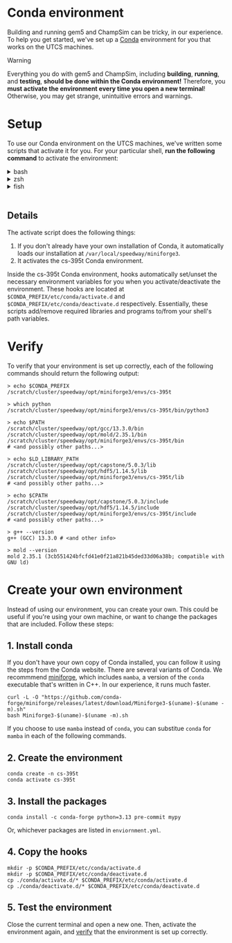 # Conda environment

Building and running gem5 and ChampSim can be tricky, in our experience. To help 
you get started, we've set up a [Conda](https://docs.conda.io/projects/conda/en/latest/index.html)
environment for you that works on the UTCS machines.

> [!WARNING]
> Everything you do with gem5 and ChampSim, including **building**, **running**, 
> and  **testing**, **should be done within the Conda environment!** Therefore, 
> you **must activate the environment every time you open a new terminal**! 
> Otherwise, you may get strange, unintuitive errors and warnings.

# Setup

To use our Conda environment on the UTCS machines, we've written some scripts 
that activate it for you. For your particular shell, 
**run the following command** to activate the environment:

<details>
<summary>bash</summary>

```shell
source ./conda/activate.bash
```

</details>

<details>
<summary>zsh</summary>

```shell
source ./conda/activate.zsh
```

</details>

<details>
<summary>fish</summary>

```shell
source ./conda/activate.fish
```

</details>
<br>

## Details

The activate script does the following things:
1.  If you don't already have your own installation of Conda, it automatically 
    loads our installation at `/var/local/speedway/miniforge3`.
2.  It activates the cs-395t Conda environment.

Inside the cs-395t Conda environment, hooks automatically set/unset the 
necessary environment variables for you when you activate/deactivate the 
environment. These hooks are located at `$CONDA_PREFIX/etc/conda/activate.d` 
and `$CONDA_PREFIX/etc/conda/deactivate.d` respectively. Essentially, these 
scripts add/remove required libraries and programs to/from your shell's path 
variables.

# Verify

To verify that your environment is set up correctly, each of the following commands should return the following output:

```shell
> echo $CONDA_PREFIX
/scratch/cluster/speedway/opt/miniforge3/envs/cs-395t
```

```shell
> which python
/scratch/cluster/speedway/opt/miniforge3/envs/cs-395t/bin/python3
```

```shell
> echo $PATH
/scratch/cluster/speedway/opt/gcc/13.3.0/bin 
/scratch/cluster/speedway/opt/mold/2.35.1/bin
/scratch/cluster/speedway/opt/miniforge3/envs/cs-395t/bin
# <and possibly other paths...>
```

```shell
> echo $LD_LIBRARY_PATH
/scratch/cluster/speedway/opt/capstone/5.0.3/lib
/scratch/cluster/speedway/opt/hdf5/1.14.5/lib
/scratch/cluster/speedway/opt/miniforge3/envs/cs-395t/lib 
# <and possibly other paths...>
```

```shell
> echo $CPATH
/scratch/cluster/speedway/opt/capstone/5.0.3/include 
/scratch/cluster/speedway/opt/hdf5/1.14.5/include 
/scratch/cluster/speedway/opt/miniforge3/envs/cs-395t/include
# <and possibly other paths...>
```

```shell
> g++ --version
g++ (GCC) 13.3.0 # <and other info>
```

```shell
> mold --version
mold 2.35.1 (3cb551424bfcfd41e0f21a821b45ded33d06a38b; compatible with GNU ld)
```

# Create your own environment

Instead of using our environment, you can create your own. This could be useful
if you're using your own machine, or want to change the packages that are 
included. Follow these steps:

## 1. Install conda

If you don't have your own copy of Conda installed, you can follow it using
the steps from the Conda website. There are several variants of Conda. We
recommmend [miniforge](https://github.com/conda-forge/miniforge), which includes
`mamba`, a version of the `conda` executable that's written in C++. In our 
experience, it runs much faster.

```
curl -L -O "https://github.com/conda-forge/miniforge/releases/latest/download/Miniforge3-$(uname)-$(uname -m).sh"
bash Miniforge3-$(uname)-$(uname -m).sh
```

If you choose to use `mamba` instead of `conda`, you can substitue `conda` for
`mamba` in each of the following commands.

## 2. Create the environment

```
conda create -n cs-395t
conda activate cs-395t
```

## 3. Install the packages
```
conda install -c conda-forge python=3.13 pre-commit mypy
```

Or, whichever packages are listed in `enviornment.yml`.

## 4. Copy the hooks
```
mkdir -p $CONDA_PREFIX/etc/conda/activate.d
mkdir -p $CONDA_PREFIX/etc/conda/deactivate.d
cp ./conda/activate.d/* $CONDA_PREFIX/etc/conda/activate.d
cp ./conda/deactivate.d/* $CONDA_PREFIX/etc/conda/deactivate.d
```

## 5. Test the environment

Close the current terminal and open a new one. Then, activate the
environment again, and [verify](#Verify) that the environment is set up 
correctly.